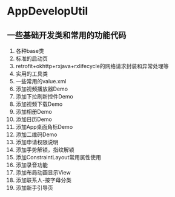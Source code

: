 # AppDevelopUtil
## 一些基础开发类和常用的功能代码
1.  各种base类
2.  标准的启动页
3.  retrofit+okhttp+rxjava+rxlifecycle的网络请求封装和异常处理等
4.  实用的工具类
5.  一些常用的value.xml
6.  添加视频播放器Demo
7.  添加下拉刷新控件Demo
8.  添加视频下载Demo
9.  添加相册Demo
10. 添加日历Demo
11. 添加App桌面角标Demo
12. 添加二维码Demo
13. 添加申请权限说明
14. 添加手势解锁，指纹解锁
15. 添加ConstraintLayout常用属性使用
16. 添加录音功能
17. 添加布局动画显示View
18. 添加联系人-按字母分类
19. 添加新手引导页


